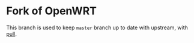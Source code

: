 # Fork of OpenWRT
This branch is used to keep `master` branch up to date with upstream, with [pull](https://github.com/wei/pull).
